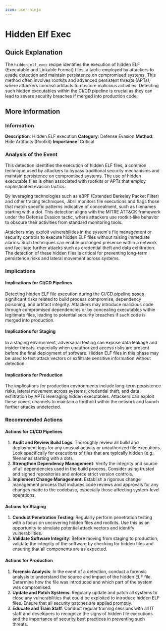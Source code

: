 ```yaml
---
icon: user-ninja
---
```


# Hidden Elf Exec

## Quick Explanation

The `hidden_elf_exec` recipe identifies the execution of hidden ELF (Executable and Linkable Format) files, a tactic employed by attackers to evade detection and maintain persistence on compromised systems. This method often involves rootkits and advanced persistent threats (APTs), where attackers conceal artifacts to obscure malicious activities. Detecting such hidden executables within the CI/CD pipeline is crucial as they can lead to severe security breaches if merged into production code.

## More Information

### Information

**Description**: Hidden ELF execution **Category**: Defense Evasion **Method**: Hide Artifacts (Rootkit) **Importance**: Critical

### Analysis of the Event

This detection identifies the execution of hidden ELF files, a common technique used by attackers to bypass traditional security mechanisms and maintain persistence on compromised systems. The use of hidden executable files is often associated with rootkits or APTs that employ sophisticated evasion tactics.

By leveraging technologies such as eBPF (Extended Berkeley Packet Filter) and other tracing techniques, Jibril monitors file executions and flags those that match specific patterns indicative of concealment, such as filenames starting with a dot. This detection aligns with the MITRE ATT\&CK framework under the Defense Evasion tactic, where attackers use rootkit-like behavior to obscure their activities from standard monitoring tools.

Attackers may exploit vulnerabilities in the system's file management or security controls to execute hidden ELF files without raising immediate alarms. Such techniques can enable prolonged presence within a network and facilitate further attacks such as credential theft and data exfiltration. The detection of these hidden files is critical for preventing long-term persistence risks and lateral movement across systems.

### Implications

#### Implications for CI/CD Pipelines

Detecting hidden ELF file execution during the CI/CD pipeline poses significant risks related to build process compromise, dependency poisoning, and artifact integrity. Attackers may introduce malicious code through compromised dependencies or by concealing executables within legitimate files, leading to potential security breaches if such code is merged into production.

#### Implications for Staging

In a staging environment, adversarial testing can expose data leakage and insider threats, especially when unauthorized access risks are present before the final deployment of software. Hidden ELF files in this phase may be used to test attack vectors or exfiltrate sensitive information without detection.

#### Implications for Production

The implications for production environments include long-term persistence risks, lateral movement across systems, credential theft, and data exfiltration by APTs leveraging hidden executables. Attackers can exploit these covert channels to maintain a foothold within the network and launch further attacks undetected.

### Recommended Actions

#### Actions for CI/CD Pipelines

1. **Audit and Review Build Logs**: Thoroughly review all build and deployment logs for any unusual activity or unauthorized file executions. Look specifically for executions of files that are typically hidden (e.g., filenames starting with a dot).
2. **Strengthen Dependency Management**: Verify the integrity and source of all dependencies used in the build process. Consider using trusted and signed repositories and enforce strict version controls.
3. **Implement Change Management**: Establish a rigorous change management process that includes code reviews and approvals for any changes made to the codebase, especially those affecting system-level operations.

#### Actions for Staging

1. **Conduct Penetration Testing**: Regularly perform penetration testing with a focus on uncovering hidden files and rootkits. Use this as an opportunity to simulate potential attack vectors and identify vulnerabilities.
2. **Validate Software Integrity**: Before moving from staging to production, validate the integrity of the software by checking for hidden files and ensuring that all components are as expected.

#### Actions for Production

1. **Forensic Analysis**: In the event of a detection, conduct a forensic analysis to understand the source and impact of the hidden ELF file. Determine how the file was introduced and which part of the system was compromised.
2. **Update and Patch Systems**: Regularly update and patch all systems to close any vulnerabilities that could be exploited to introduce hidden ELF files. Ensure that all security patches are applied promptly.
3. **Educate and Train Staff**: Conduct regular training sessions with all IT staff and developers to recognize the signs of hidden file executions and the importance of security best practices in preventing such threats.
